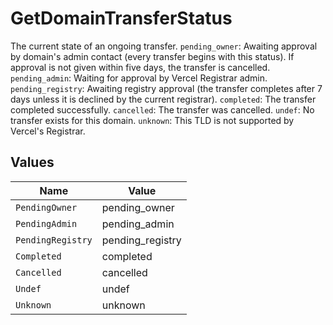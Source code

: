 # GetDomainTransferStatus

The current state of an ongoing transfer. `pending_owner`: Awaiting approval by domain's admin contact (every transfer begins with this status). If approval is not given within five days, the transfer is cancelled. `pending_admin`: Waiting for approval by Vercel Registrar admin. `pending_registry`: Awaiting registry approval (the transfer completes after 7 days unless it is declined by the current registrar). `completed`: The transfer completed successfully. `cancelled`: The transfer was cancelled. `undef`: No transfer exists for this domain. `unknown`: This TLD is not supported by Vercel's Registrar.


## Values

| Name              | Value             |
| ----------------- | ----------------- |
| `PendingOwner`    | pending_owner     |
| `PendingAdmin`    | pending_admin     |
| `PendingRegistry` | pending_registry  |
| `Completed`       | completed         |
| `Cancelled`       | cancelled         |
| `Undef`           | undef             |
| `Unknown`         | unknown           |
